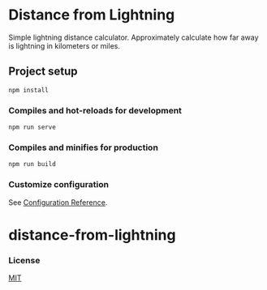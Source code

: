 # Distance from Lightning
Simple lightning distance calculator. Approximately calculate how far away is lightning in kilometers or miles.

## Project setup
```
npm install
```

### Compiles and hot-reloads for development
```
npm run serve
```

### Compiles and minifies for production
```
npm run build
```

### Customize configuration
See [Configuration Reference](https://cli.vuejs.org/config/).
# distance-from-lightning

### License
[MIT](https://choosealicense.com/licenses/mit/)
